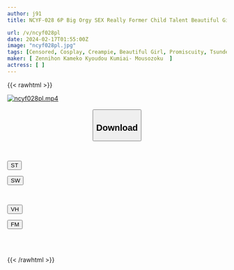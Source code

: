 ```yaml
---
author: j91
title: NCYF-028 6P Big Orgy SEX Really Former Child Talent Beautiful Girl Layer 18 Years Old Correcting The Personality Of A Cocky Female Brat [Crazy Bottomless Orgasm Torture] [Everyone Semen Pregnancy Experiment] [Creampie On The Verge Of Fainting Endless Loop] Arrogant Reformed Pussy Destruction 2-feature SP

url: /v/ncyf028pl
date: 2024-02-17T01:55:00Z
image: "ncyf028pl.jpg"
tags: [Censored, Cosplay, Creampie, Beautiful Girl, Promiscuity, Tsundere	]
maker: [ Zennihon Kameko Kyoudou Kumiai- Mousozoku  ]
actress: [ ]
---
```



{{< rawhtml >}}

<div class="video" data-videoid="1AaqDAop6vFeKmP">
    <a href="javascript:;">
        <img src="/v/ncyf028pl/ncyf028pl.jpg" width="WIDTH" height="HEIGHT" alt="ncyf028pl.mp4" loading="lazy">
    </a>
</div>

<script type="text/javascript" src="https://j91.asia/asset/on-demand-st.js"></script>

<br>
  <link rel="stylesheet" href="https://j91.asia/asset/bs5.css">
  
  <center>
  <button class="btn btn-primary" type="button" data-bs-toggle="collapse" data-bs-target=".multi-collapse" aria-expanded="false" aria-controls="multiCollapseExample1 multiCollapseExample2"><h2>Download</h2></button></center>
</p>
<div class="row">
  <div class="col">
    <div class="collapse multi-collapse" id="multiCollapseExample1">
      <div class="card card-body">
	      	      <br>
<div class="buttons">  
<p><a href="https://streamtape.to/v/1AaqDAop6vFeKmP" target="_blank"><button class="btn-hover color-3"><i class="fa fa-download"></i> ST</button></a></p>
<p><a href="https://cdnwish.com/ofojfbxodnp5" target="_blank"><button class="btn-hover color-2"><i class="fa fa-download"></i> SW</button></a></p></div>
    </div>
  </div>
</div>
  <div class="col">
    <div class="collapse multi-collapse" id="multiCollapseExample2">
      <div class="card card-body">
	      <br>
<div class="buttons">
<p><a href="javascript:;"><button class="btn-hover color-9"><i class="fa fa-download"></i> VH</button></a></p>
<p><a href="javascript:;"><button class="btn-hover color-8"><i class="fa fa-download"></i> FM</button></a></p></div>
<br><br>
      </div>
    </div>
  </div>
</div>

{{< /rawhtml >}}